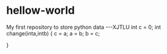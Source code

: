 # hellow-world
My first repository to store python data   ---XJTLU
int c = 0;
int change(inta,intb)
{
  c = a;
  a = b;
  b = c;

}
